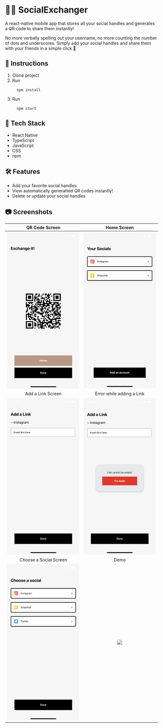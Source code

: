 # 📱🤳 SocialExchanger 
A react-native mobile app that stores all your social handles and generates a QR code to share them instantly!

No more verbally spelling out your username, no more counting the number of dots and underscores.
Simply add your social handles and share them with your friends in a simple click 📸

## 📖 Instructions
<ol>
  <li>Clone project
    <li>Run
            
      npm install
            
<li>Run
  
      npm start
  
  </ol>
  
  ## 🧰 Tech Stack
  <ul>
  <li>React Native
    <li>TypeScript
      <li>JavaScript
        <li>CSS
          <li>npm
</ul>      
  
  ## 🛠️ Features
  <ul>
  <li>Add your favorite social handles
   <li>View automatically generatted QR codes instantly!
     <li>Delete or update your social handles
 </ul>
 
 
 ## 📷 Screenshots
 
 |QR Code Screen|Home Screen|
| :-------------------------------------------------: | :-------------------------------------------------: |
|<img src="https://github.com/mayankrastogi02/SocialExchanger/blob/master/resources/screenshots/code.PNG" width="300"/>|<img src="https://github.com/mayankrastogi02/SocialExchanger/blob/master/resources/screenshots/home.jpg" width="300"/>|
 |Add a Link Screen|Error while adding a Link|
|<img src="https://github.com/mayankrastogi02/SocialExchanger/blob/master/resources/screenshots/link.PNG" width="300"/>|<img src="https://github.com/mayankrastogi02/SocialExchanger/blob/master/resources/screenshots/link_error.PNG" width="300"/>|
 |Choose a Social Screen|Demo|
|<img src="https://github.com/mayankrastogi02/SocialExchanger/blob/master/resources/screenshots/social.PNG" width="300"/>|<img src="https://github.com/mayankrastogi02/SocialExchanger/blob/master/resources/screenshots/demo.gif" width="300"/>|
